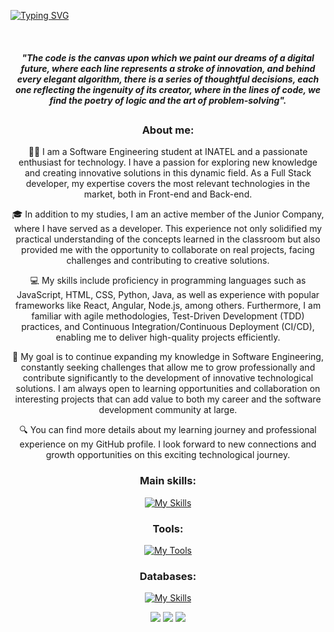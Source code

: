 [![Typing SVG](https://readme-typing-svg.herokuapp.com/?color=00bfbf&size=35&center=true&vCenter=true&width=1000&lines=Hello,+My+Name+is+Luan+Robert;I'm+21+years+old;I+from+Santa+Rita+do+Sapucaí,+MG;I+am+Full+Stack+developer;Be+Welcome!+:%29)](https://git.io/typing-svg)


<div style="display: inline_block" align="center" ><br>
  

##### "The code is the canvas upon which we paint our dreams of a digital future, where each line represents a stroke of innovation, and behind every elegant algorithm, there is a series of thoughtful decisions, each one reflecting the ingenuity of its creator, where in the lines of code, we find the poetry of logic and the art of problem-solving".
##

### About me:
👨‍💻 I am a Software Engineering student at INATEL and a passionate enthusiast for technology. I have a passion for exploring new knowledge and creating innovative solutions in this dynamic field. As a Full Stack developer, my expertise covers the most relevant technologies in the market, both in Front-end and Back-end.

🎓 In addition to my studies, I am an active member of the Junior Company, where I have served as a developer. This experience not only solidified my practical understanding of the concepts learned in the classroom but also provided me with the opportunity to collaborate on real projects, facing challenges and contributing to creative solutions.

💻 My skills include proficiency in programming languages such as JavaScript, HTML, CSS, Python, Java, as well as experience with popular frameworks like React, Angular, Node.js, among others. Furthermore, I am familiar with agile methodologies, Test-Driven Development (TDD) practices, and Continuous Integration/Continuous Deployment (CI/CD), enabling me to deliver high-quality projects efficiently.

🚀 My goal is to continue expanding my knowledge in Software Engineering, constantly seeking challenges that allow me to grow professionally and contribute significantly to the development of innovative technological solutions. I am always open to learning opportunities and collaboration on interesting projects that can add value to both my career and the software development community at large.

🔍 You can find more details about my learning journey and professional experience on my GitHub profile. I look forward to new connections and growth opportunities on this exciting technological journey.

### Main skills:
[![My Skills](https://skills.thijs.gg/icons?i=c,cpp,css,html,javascript,typescript,python,java,react,nodejs,tailwind,nextjs,django)](https://skills.thijs.gg)
 
 ### Tools:
[![My Tools](https://skills.thijs.gg/icons?i=docker,git,prisma,arduino,wordpress,vscode,github,raspberrypi,figma&theme=light)](https://skills.thijs.gg)

### Databases: 
[![My Skills](https://skills.thijs.gg/icons?i=postgres,mongodb,mysql,sqlite)](https://skills.thijs.gg)

<div> 
  <a href="https://instagram.com/luan.robert07" target="_blank"><img src="https://img.shields.io/badge/-Instagram-%23E4405F?style=for-the-badge&logo=instagram&logoColor=white" target="_blank"></a>
  <a href = "luanrobert580@gmail.com"><img src="https://img.shields.io/badge/-Gmail-%23333?style=for-the-badge&logo=gmail&logoColor=white" target="_blank"></a>
  <a href="https://www.linkedin.com/in/luan-robert-a5604b245" target="_blank"><img src="https://img.shields.io/badge/-LinkedIn-%230077B5?style=for-the-badge&logo=linkedin&logoColor=white" target="_blank"></a> 
</div>
